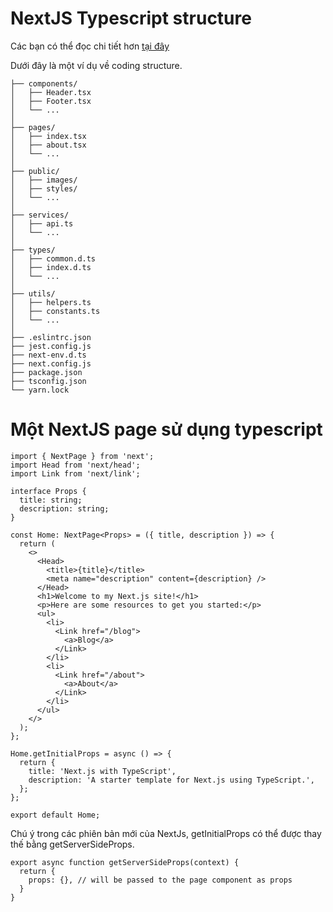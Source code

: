 # NextJS Typescript structure
Các bạn có thể đọc chi tiết hơn [tại đây](https://nextjs.org/docs/basic-features/typescript)

Dưới đây là một ví dụ về coding structure.

```
├── components/
│   ├── Header.tsx
│   ├── Footer.tsx
│   └── ...
│
├── pages/
│   ├── index.tsx
│   ├── about.tsx
│   └── ...
│
├── public/
│   ├── images/
│   ├── styles/
│   └── ...
│
├── services/
│   ├── api.ts
│   └── ...
│
├── types/
│   ├── common.d.ts
│   ├── index.d.ts
│   └── ...
│
├── utils/
│   ├── helpers.ts
│   ├── constants.ts
│   └── ...
│
├── .eslintrc.json
├── jest.config.js
├── next-env.d.ts
├── next.config.js
├── package.json
├── tsconfig.json
└── yarn.lock

```

# Một NextJS page sử dụng typescript

```
import { NextPage } from 'next';
import Head from 'next/head';
import Link from 'next/link';

interface Props {
  title: string;
  description: string;
}

const Home: NextPage<Props> = ({ title, description }) => {
  return (
    <>
      <Head>
        <title>{title}</title>
        <meta name="description" content={description} />
      </Head>
      <h1>Welcome to my Next.js site!</h1>
      <p>Here are some resources to get you started:</p>
      <ul>
        <li>
          <Link href="/blog">
            <a>Blog</a>
          </Link>
        </li>
        <li>
          <Link href="/about">
            <a>About</a>
          </Link>
        </li>
      </ul>
    </>
  );
};

Home.getInitialProps = async () => {
  return {
    title: 'Next.js with TypeScript',
    description: 'A starter template for Next.js using TypeScript.',
  };
};

export default Home;

```

Chú ý trong các phiên bản mới của NextJs, getInitialProps có thể được thay thế bằng getServerSideProps.

```
export async function getServerSideProps(context) {
  return {
    props: {}, // will be passed to the page component as props
  }
}
```
